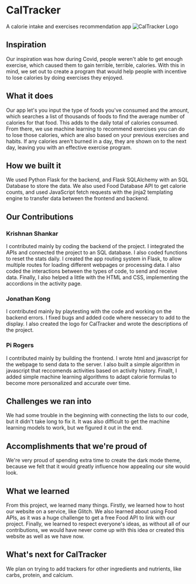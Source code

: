 # CalTracker
A calorie intake and exercises recommendation app
![CalTracker Logo](https://cdn.glitch.com/187701c8-e333-4af5-bbc1-7f3bd83c84b0%2Fcatracker.png?v=1607868628032)
## Inspiration
Our inspiration was how during Covid, people weren't able to get enough exercise, which caused them to gain terrible, terrible, calories. With this in mind, we set out to create a program that would help people with incentive to lose calories by doing exercises they enjoyed.
## What it does
Our app let's you input the type of foods you've consumed and the amount, which searches a list of thousands of foods to find the average number of calories for that food. This adds to the daily total of calories consumed. From there, we use machine learning to recommend exercises you can do to lose those calories, which are also based on your previous exercises and habits. If any calories aren't burned in a day, they are shown on to the next day, leaving you with an effective exercise program.
## How we built it
We used Python Flask for the backend, and Flask SQLAlchemy with an SQL Database to store the data. We also used Food Database API to get calorie counts, and used JavaScript fetch requests with the jinja2 templating engine to transfer data between the frontend and backend.
## Our Contributions
### Krishnan Shankar
I contributed mainly by coding the backend of the project. I integrated the APIs and connected the project to an SQL database. I also coded functions to reset the stats daily. I created the app routing system in Flask, to allow multiple routes for loading different webpages or processing data. I also coded the interactions between the types of code, to send and receive data. Finally, I also helped a little with the HTML and CSS, implementing the accordions in the activity page.
### Jonathan Kong
I contributed mainly by playtesting with the code and working on the backend errors. I fixed bugs and added code where nessecary to add to the display. I also created the logo for CalTracker and wrote the descriptions of the project.
### Pi Rogers
I contributed mainly by building the frontend. I wrote html and javascript for the webpage to send data to the server. I also built a simple algorithm in javascript that reccomends activities based on activity history. Finallt, I added simple machine learning algorithms to adapt calorie formulas to become more personalized and accurate over time.
## Challenges we ran into
We had some trouble in the beginning with connecting the lists to our code, but it didn't take long to fix it. It was also difficult to get the machine learning models to work, but we figured it out in the end.
## Accomplishments that we're proud of
We're very proud of spending extra time to create the dark mode theme, because we felt that it would greatly influence how appealing our site would look.
## What we learned
From this project, we learned many things. Firstly, we learned how to host our website on a service, like Glitch. We also learned about using Food APIs, as it was a huge challenge to get a free Food API to link with our project. Finally, we learned to respect everyone's ideas, as without all of our contributions, we would have never come up with this idea or created this website as well as we have now.
## What's next for CalTracker
We plan on trying to add trackers for other ingredients and nutrients, like carbs, protein, and calcium.